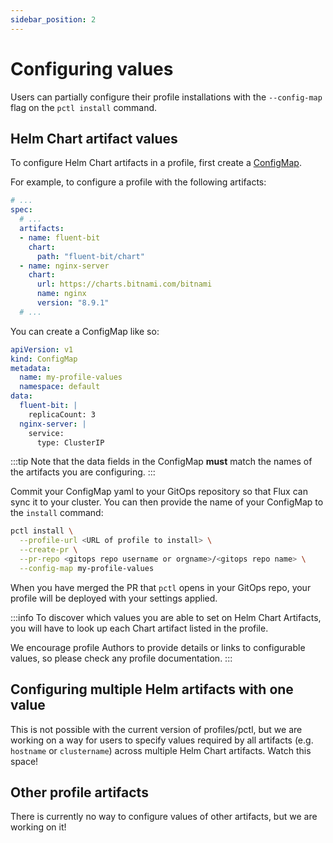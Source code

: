 ```yaml
---
sidebar_position: 2
---
```


# Configuring values

Users can partially configure their profile installations with the `--config-map`
flag on the `pctl install` command.

## Helm Chart artifact values

To configure Helm Chart artifacts in a profile, first create a [ConfigMap](https://kubernetes.io/docs/concepts/configuration/configmap/).

For example, to configure a profile with the following artifacts:

```yaml
# ...
spec:
  # ...
  artifacts:
  - name: fluent-bit
    chart:
      path: "fluent-bit/chart"
  - name: nginx-server
    chart:
      url: https://charts.bitnami.com/bitnami
      name: nginx
      version: "8.9.1"
  # ...
```

You can create a ConfigMap like so:

```yaml
apiVersion: v1
kind: ConfigMap
metadata:
  name: my-profile-values
  namespace: default
data:
  fluent-bit: |
    replicaCount: 3
  nginx-server: |
    service:
      type: ClusterIP
```

:::tip
Note that the data fields in the ConfigMap **must** match the names of the artifacts
you are configuring.
:::

Commit your ConfigMap yaml to your GitOps repository so that Flux can sync it to your cluster.
You can then provide the name of your ConfigMap to the `install` command:

```bash
pctl install \
  --profile-url <URL of profile to install> \
  --create-pr \
  --pr-repo <gitops repo username or orgname>/<gitops repo name> \
  --config-map my-profile-values
```

When you have merged the PR that `pctl` opens in your GitOps repo, your profile will be deployed
with your settings applied.

:::info
To discover which values you are able to set on Helm Chart Artifacts, you will have to look up
each Chart artifact listed in the profile.

We encourage profile Authors to provide details or links to configurable values,
so please check any profile documentation.
:::

## Configuring multiple Helm artifacts with one value

This is not possible with the current version of profiles/pctl, but we are working
on a way for users to specify values required by all artifacts (e.g. `hostname` or `clustername`)
across multiple Helm Chart artifacts. Watch this space!

## Other profile artifacts

There is currently no way to configure values of other artifacts, but we are working on it!
